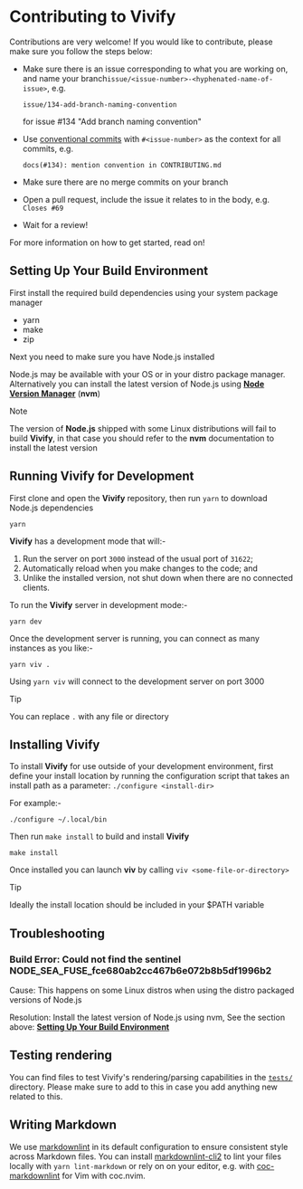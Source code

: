 # Contributing to Vivify

Contributions are very welcome! If you would like to contribute, please make
sure you follow the steps below:

- Make sure there is an issue corresponding to what you are working on, and name
  your branch`issue/<issue-number>-<hyphenated-name-of-issue>`, e.g.

  ```plain
  issue/134-add-branch-naming-convention
  ```

  for issue #134 "Add branch naming convention"
- Use [conventional commits](https://www.conventionalcommits.org/en/v1.0.0/)
  with `#<issue-number>` as the context for all commits, e.g.

  ```plain
  docs(#134): mention convention in CONTRIBUTING.md
  ```

- Make sure there are no merge commits on your branch
- Open a pull request, include the issue it relates to in the body, e.g. `Closes
  #69`
- Wait for a review!

For more information on how to get started, read on!

## Setting Up Your Build Environment

First install the required build dependencies using your system package manager

- yarn
- make
- zip

Next you need to make sure you have Node.js installed

Node.js may be available with your OS or in your distro package manager.
Alternatively you can install the latest version of Node.js using **[Node
Version Manager](https://github.com/nvm-sh/nvm)** (**nvm**)

> [!NOTE]
> The version of **Node.js** shipped with some Linux distributions will fail to
> build **Vivify**, in that case you should refer to the **nvm** documentation
> to install the latest version

## Running Vivify for Development

First clone and open the **Vivify** repository, then run `yarn` to download
Node.js dependencies

    yarn

**Vivify** has a development mode that will:-

1. Run the server on port `3000` instead of the usual port of `31622`;
2. Automatically reload when you make changes to the code; and
3. Unlike the installed version, not shut down when there are no connected
   clients.

To run the **Vivify** server in development mode:-

    yarn dev

Once the development server is running, you can connect as many instances as you
like:-

    yarn viv .

 Using `yarn viv` will connect to the development server on port 3000  

> [!TIP]
> You can replace `.` with any file or directory

## Installing Vivify

To install **Vivify** for use outside of your development environment, first
define your install location by running the configuration script that takes an
install path as a parameter: `./configure <install-dir>`

For example:-

    ./configure ~/.local/bin

Then run `make install` to build and install **Vivify**

    make install

Once installed you can launch **viv** by calling `viv <some-file-or-directory>`

> [!TIP]  
> Ideally the install location should be included in your $PATH variable

## Troubleshooting

### Build Error: Could not find the sentinel NODE_SEA_FUSE_fce680ab2cc467b6e072b8b5df1996b2

Cause: This happens on some Linux distros when using the distro packaged
versions of Node.js

Resolution: Install the latest version of Node.js using nvm, See the section
above:
[**Setting Up Your Build Environment**](#setting-up-your-build-environment)

## Testing rendering

You can find files to test Vivify's rendering/parsing capabilities in the
[`tests/`](tests/) directory. Please make sure to add to this in case you add
anything new related to this.

## Writing Markdown

We use
[markdownlint](https://github.com/DavidAnson/markdownlint?tab=readme-ov-file) in
its default configuration to ensure consistent style across Markdown files. You
can install [markdownlint-cli2](https://github.com/DavidAnson/markdownlint-cli2)
to lint your files locally with `yarn lint-markdown` or rely on on your editor,
e.g. with [coc-markdownlint](https://github.com/fannheyward/coc-markdownlint)
for Vim with coc.nvim.
